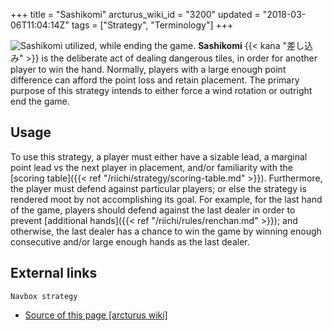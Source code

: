+++
title = "Sashikomi"
arcturus_wiki_id = "3200"
updated = "2018-03-06T11:04:14Z"
tags = ["Strategy", "Terminology"]
+++

![Sashikomi utilized, while ending the game.](Sashikomi.png "Sashikomi utilized with minimal risk of gyakuten, while ending the game.")
**Sashikomi** {{< kana "差し込み" >}} is the deliberate act of dealing dangerous tiles, in order for
another player to win the hand. Normally, players with a large enough point difference can afford
the point loss and retain placement. The primary purpose of this strategy intends to either force a
wind rotation or outright end the game.

## Usage

To use this strategy, a player must either have a sizable lead, a marginal point lead vs the next
player in placement, and/or familiarity with the [scoring
table]({{< ref "/riichi/strategy/scoring-table.md" >}}). Furthermore, the player must defend against
particular players; or else the strategy is rendered moot by not accomplishing its goal. For
example, for the last hand of the game, players should defend against the last dealer in order to
prevent [additional hands]({{< ref "/riichi/rules/renchan.md" >}}); and otherwise, the last dealer
has a chance to win the game by winning enough consecutive and/or large enough hands as the last
dealer.

## External links

`Navbox strategy`

- [Source of this page [arcturus wiki]](http://arcturus.su/wiki/Sashikomi)
